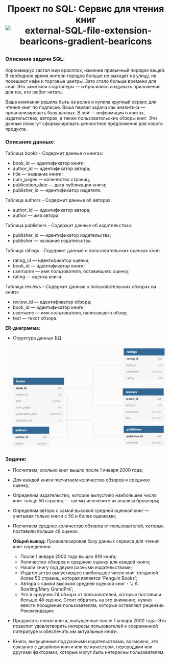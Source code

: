 # <p style="text-align: center;">Проект по SQL: Сервис для чтения книг <img src="https://img.icons8.com/external-bearicons-gradient-bearicons/64/external-SQL-file-extension-bearicons-gradient-bearicons.png" alt="external-SQL-file-extension-bearicons-gradient-bearicons" alt="image" width="40" height="35"></p>

### Описание задачи SQL:
Коронавирус застал мир врасплох, изменив привычный порядок вещей. В свободное время жители городов больше не выходят на улицу, не посещают кафе и торговые центры. Зато стало больше времени для книг. Это заметили стартаперы — и бросились создавать приложения для тех, кто любит читать.

Ваша компания решила быть на волне и купила крупный сервис для чтения книг по подписке. Ваша первая задача как аналитика — проанализировать базу данных.
В ней — информация о книгах, издательствах, авторах, а также пользовательские обзоры книг. Эти данные помогут сформулировать ценностное предложение для нового продукта.

### Описание данных:
Таблица books - Содержит данные о книгах:
- book_id — идентификатор книги;
- author_id — идентификатор автора;
- title — название книги;
- num_pages — количество страниц;
- publication_date — дата публикации книги;
- publisher_id — идентификатор издателя.

Таблица authors - Содержит данные об авторах:
- author_id — идентификатор автора;
- author — имя автора.

Таблица publishers - Содержит данные об издательствах:
- publisher_id — идентификатор издательства;
- publisher — название издательства.

Таблица ratings - Содержит данные о пользовательских оценках книг:
- rating_id — идентификатор оценки;
- book_id — идентификатор книги;
- username — имя пользователя, оставившего оценку;
- rating — оценка книги.

Таблица reviews - Содержит данные о пользовательских обзорах на книги:
- review_id — идентификатор обзора;
- book_id — идентификатор книги;
- username — имя пользователя, написавшего обзор;
- text — текст обзора.

**ER-диаграмма:**
- Структура данных БД

![ER-диаграмма](https://github.com/d-tereshonkov/dt_portfolio/blob/main/project_6/ER-dia.jpg)

### Задачи:
- Посчитаем, сколько книг вышло после 1 января 2000 года;
- Для каждой книги посчитаем количество обзоров и среднюю оценку;
- Определим издательство, которое выпустило наибольшее число книг толще 50 страниц  — так мы исключите из анализа брошюры;
- Определим автора с самой высокой средней оценкой книг — учитывая только книги с 50 и более оценками;
- Посчитаем среднее количество обзоров от пользователей, которые поставили больше 48 оценок.

  **Общий вывод:**
  Проанализировав базу данных сервиса для чтения книг определили:
    - После 1 января 2000 года вышло 819 книга;
    - Количество обзоров и среднюю оценку для каждой книги;
    - Нашли книгу под двумя разными издательствами;
    - Издательство выпустившее наибольшее число книг толщиной более 50 страниц, которая является 'Penguin Books';
    - Автора с самой высокой средней оценкой книг - 'J.K. Rowling/Mary GrandPré';
    - Что в среднем 24 обзора от пользователей, которые поставили больше 48 оценок. Стоит обратить на это внимание, нужно ввести поощрение пользователям, которые оставляют рецензии.
Рекомендации:

- Продвигать новые книги, выпущенные после 1 января 2000 года: Это позволит удовлетворить интересы пользователей к современной литературе и обеспечить им актуальные книги.
- Книги, выпущенные под разными издательствами, возможно, это связанно с дизайном книги или ее качеством, переводами или другими факторами, которые могут быть интересны пользователям.
